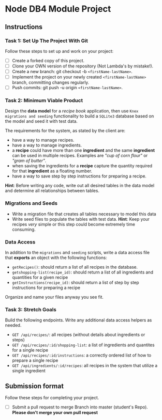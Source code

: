 # Node DB4 Module Project

## Instructions

### Task 1: Set Up The Project With Git

Follow these steps to set up and work on your project:

- [ ] Create a forked copy of this project.
- [ ] Clone your OWN version of the repository (Not Lambda's by mistake!).
- [ ] Create a new branch: git checkout -b `<firstName-lastName>`.
- [ ] Implement the project on your newly created `<firstName-lastName>` branch, committing changes regularly.
- [ ] Push commits: git push -u origin `<firstName-lastName>`.

### Task 2: Minimum Viable Product

Design the **data model** for a _recipe book_ application, then use `Knex migrations and seeding` functionality to build a `SQLite3` database based on the model and seed it with test data.

The requirements for the system, as stated by the client are:

- have a way to manage recipes.
- have a way to manage ingredients.
- a **recipe** could have more than one **ingredient** and the same **ingredient** can be used in multiple recipes. Examples are _"cup of corn flour"_ or _"gram of butter"_.
- when saving the ingredients for a **recipe** capture the quantity required for that **ingredient** as a floating number.
- have a way to save step by step instructions for preparing a recipe.

**Hint**: Before writing any code, write out all desired tables in the data model and determine all relationships between tables. 

### Migrations and Seeds

- Write a migration file that creates all tables necessary to model this data
- Write seed files to populate the tables with test data. **Hint**: Keep your recipes *very* simple or this step could become extremely time consuming.

### Data Access

In addition to the `migrations` and `seeding` scripts, write a data access file that **exports** an object with the following functions:

- `getRecipes()`: should return a list of all recipes in the database.
- `getshopping-list(recipe_id)`: should return a list of all ingredients and quantities for a given recipe
- `getInstructions(recipe_id)`: should return a list of step by step instructions for preparing a recipe

Organize and name your files anyway you see fit.

### Task 3: Stretch Goals

Build the following endpoints. Write any additional data access helpers as needed.

- `GET /api/recipes/`: all recipes (without details about ingredients or steps)
- `GET /api/recipes/:id/shopping-list`: a list of ingredients and quantites for a single recipe
- `GET /api/recipes/:id/instructions`: a correctly ordered list of how to prepare a single recipe
- `GET /api/ingredients/:id/recipes`: all recipes in the system that utilize a single ingredient 

## Submission format

Follow these steps for completing your project.

- [ ] Submit a pull request to merge <firstName-lastName> Branch into master (student's  Repo). **Please don't merge your own pull request**
